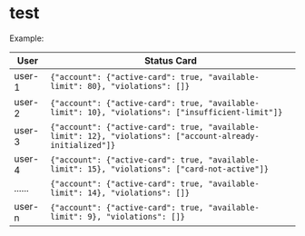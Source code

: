 # test

  Example:
  
|			User                |		Status Card       		|
|-------------------------------|-------------------------------|
|		user-1			 		|`{"account": {"active-card": true, "available-limit": 80}, "violations": []}`|
|		user-2         			|`{"account": {"active-card": true, "available-limit": 10}, "violations": ["insufficient-limit"]}`|           
|		user-3					|`{"account": {"active-card": true, "available-limit": 12}, "violations": ["account-already-initialized"]}`|
|		user-4					|`{"account": {"active-card": true, "available-limit": 15}, "violations": ["card-not-active"]}`|
|		......					|`{"account": {"active-card": true, "available-limit": 14}, "violations": []}`|
|		user-n					|`{"account": {"active-card": true, "available-limit": 9}, "violations": []}`|
